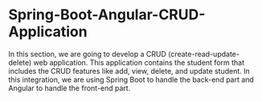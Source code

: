 # Spring-Boot-Angular-CRUD-Application
In this section, we are going to develop a CRUD (create-read-update-delete) web application. This application contains the student form that includes the CRUD features like add, view, delete, and update student. In this integration, we are using Spring Boot to handle the back-end part and Angular to handle the front-end part.
